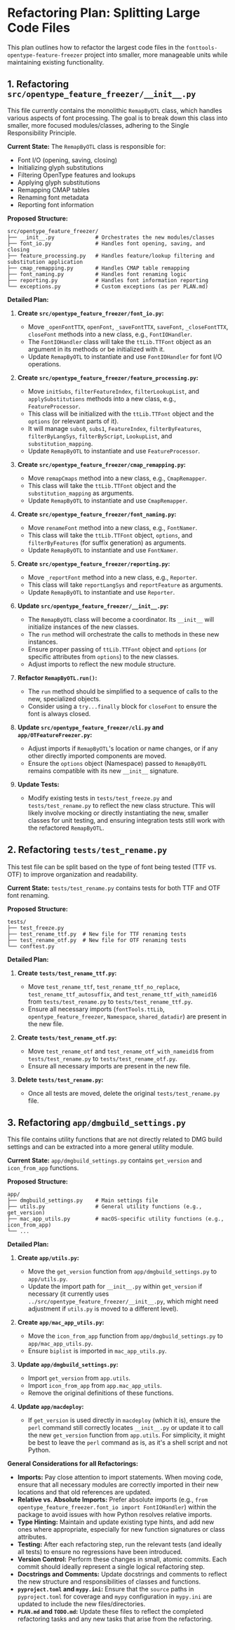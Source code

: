# Refactoring Plan: Splitting Large Code Files

This plan outlines how to refactor the largest code files in the `fonttools-opentype-feature-freezer` project into smaller, more manageable units while maintaining existing functionality.

## 1. Refactoring `src/opentype_feature_freezer/__init__.py`

This file currently contains the monolithic `RemapByOTL` class, which handles various aspects of font processing. The goal is to break down this class into smaller, more focused modules/classes, adhering to the Single Responsibility Principle.

**Current State:**
The `RemapByOTL` class is responsible for:
- Font I/O (opening, saving, closing)
- Initializing glyph substitutions
- Filtering OpenType features and lookups
- Applying glyph substitutions
- Remapping CMAP tables
- Renaming font metadata
- Reporting font information

**Proposed Structure:**

```
src/opentype_feature_freezer/
├── __init__.py             # Orchestrates the new modules/classes
├── font_io.py              # Handles font opening, saving, and closing
├── feature_processing.py   # Handles feature/lookup filtering and substitution application
├── cmap_remapping.py       # Handles CMAP table remapping
├── font_naming.py          # Handles font renaming logic
├── reporting.py            # Handles font information reporting
└── exceptions.py           # Custom exceptions (as per PLAN.md)
```

**Detailed Plan:**

1.  **Create `src/opentype_feature_freezer/font_io.py`:**
    *   Move `_openFontTTX`, `openFont`, `_saveFontTTX`, `saveFont`, `_closeFontTTX`, `closeFont` methods into a new class, e.g., `FontIOHandler`.
    *   The `FontIOHandler` class will take the `ttLib.TTFont` object as an argument in its methods or be initialized with it.
    *   Update `RemapByOTL` to instantiate and use `FontIOHandler` for font I/O operations.

2.  **Create `src/opentype_feature_freezer/feature_processing.py`:**
    *   Move `initSubs`, `filterFeatureIndex`, `filterLookupList`, and `applySubstitutions` methods into a new class, e.g., `FeatureProcessor`.
    *   This class will be initialized with the `ttLib.TTFont` object and the `options` (or relevant parts of it).
    *   It will manage `subs0`, `subs1`, `FeatureIndex`, `filterByFeatures`, `filterByLangSys`, `filterByScript`, `LookupList`, and `substitution_mapping`.
    *   Update `RemapByOTL` to instantiate and use `FeatureProcessor`.

3.  **Create `src/opentype_feature_freezer/cmap_remapping.py`:**
    *   Move `remapCmaps` method into a new class, e.g., `CmapRemapper`.
    *   This class will take the `ttLib.TTFont` object and the `substitution_mapping` as arguments.
    *   Update `RemapByOTL` to instantiate and use `CmapRemapper`.

4.  **Create `src/opentype_feature_freezer/font_naming.py`:**
    *   Move `renameFont` method into a new class, e.g., `FontNamer`.
    *   This class will take the `ttLib.TTFont` object, `options`, and `filterByFeatures` (for suffix generation) as arguments.
    *   Update `RemapByOTL` to instantiate and use `FontNamer`.

5.  **Create `src/opentype_feature_freezer/reporting.py`:**
    *   Move `_reportFont` method into a new class, e.g., `Reporter`.
    *   This class will take `reportLangSys` and `reportFeature` as arguments.
    *   Update `RemapByOTL` to instantiate and use `Reporter`.

6.  **Update `src/opentype_feature_freezer/__init__.py`:**
    *   The `RemapByOTL` class will become a coordinator. Its `__init__` will initialize instances of the new classes.
    *   The `run` method will orchestrate the calls to methods in these new instances.
    *   Ensure proper passing of `ttLib.TTFont` object and `options` (or specific attributes from `options`) to the new classes.
    *   Adjust imports to reflect the new module structure.

7.  **Refactor `RemapByOTL.run()`:**
    *   The `run` method should be simplified to a sequence of calls to the new, specialized objects.
    *   Consider using a `try...finally` block for `closeFont` to ensure the font is always closed.

8.  **Update `src/opentype_feature_freezer/cli.py` and `app/OTFeatureFreezer.py`:**
    *   Adjust imports if `RemapByOTL`'s location or name changes, or if any other directly imported components are moved.
    *   Ensure the `options` object (Namespace) passed to `RemapByOTL` remains compatible with its new `__init__` signature.

9.  **Update Tests:**
    *   Modify existing tests in `tests/test_freeze.py` and `tests/test_rename.py` to reflect the new class structure. This will likely involve mocking or directly instantiating the new, smaller classes for unit testing, and ensuring integration tests still work with the refactored `RemapByOTL`.

## 2. Refactoring `tests/test_rename.py`

This test file can be split based on the type of font being tested (TTF vs. OTF) to improve organization and readability.

**Current State:**
`tests/test_rename.py` contains tests for both TTF and OTF font renaming.

**Proposed Structure:**

```
tests/
├── test_freeze.py
├── test_rename_ttf.py  # New file for TTF renaming tests
├── test_rename_otf.py  # New file for OTF renaming tests
└── conftest.py
```

**Detailed Plan:**

1.  **Create `tests/test_rename_ttf.py`:**
    *   Move `test_rename_ttf`, `test_rename_ttf_no_replace`, `test_rename_ttf_autosuffix`, and `test_rename_ttf_with_nameid16` from `tests/test_rename.py` to `tests/test_rename_ttf.py`.
    *   Ensure all necessary imports (`fontTools.ttLib`, `opentype_feature_freezer`, `Namespace`, `shared_datadir`) are present in the new file.

2.  **Create `tests/test_rename_otf.py`:**
    *   Move `test_rename_otf` and `test_rename_otf_with_nameid16` from `tests/test_rename.py` to `tests/test_rename_otf.py`.
    *   Ensure all necessary imports are present in the new file.

3.  **Delete `tests/test_rename.py`:**
    *   Once all tests are moved, delete the original `tests/test_rename.py` file.

## 3. Refactoring `app/dmgbuild_settings.py`

This file contains utility functions that are not directly related to DMG build settings and can be extracted into a more general utility module.

**Current State:**
`app/dmgbuild_settings.py` contains `get_version` and `icon_from_app` functions.

**Proposed Structure:**

```
app/
├── dmgbuild_settings.py    # Main settings file
├── utils.py                # General utility functions (e.g., get_version)
├── mac_app_utils.py        # macOS-specific utility functions (e.g., icon_from_app)
└── ...
```

**Detailed Plan:**

1.  **Create `app/utils.py`:**
    *   Move the `get_version` function from `app/dmgbuild_settings.py` to `app/utils.py`.
    *   Update the import path for `__init__.py` within `get_version` if necessary (it currently uses `../src/opentype_feature_freezer/__init__.py`, which might need adjustment if `utils.py` is moved to a different level).

2.  **Create `app/mac_app_utils.py`:**
    *   Move the `icon_from_app` function from `app/dmgbuild_settings.py` to `app/mac_app_utils.py`.
    *   Ensure `biplist` is imported in `mac_app_utils.py`.

3.  **Update `app/dmgbuild_settings.py`:**
    *   Import `get_version` from `app.utils`.
    *   Import `icon_from_app` from `app.mac_app_utils`.
    *   Remove the original definitions of these functions.

4.  **Update `app/macdeploy`:**
    *   If `get_version` is used directly in `macdeploy` (which it is), ensure the `perl` command still correctly locates `__init__.py` or update it to call the new `get_version` function from `app.utils`. For simplicity, it might be best to leave the `perl` command as is, as it's a shell script and not Python.

**General Considerations for all Refactorings:**

*   **Imports:** Pay close attention to import statements. When moving code, ensure that all necessary modules are correctly imported in their new locations and that old references are updated.
*   **Relative vs. Absolute Imports:** Prefer absolute imports (e.g., `from opentype_feature_freezer.font_io import FontIOHandler`) within the package to avoid issues with how Python resolves relative imports.
*   **Type Hinting:** Maintain and update existing type hints, and add new ones where appropriate, especially for new function signatures or class attributes.
*   **Testing:** After each refactoring step, run the relevant tests (and ideally all tests) to ensure no regressions have been introduced.
*   **Version Control:** Perform these changes in small, atomic commits. Each commit should ideally represent a single logical refactoring step.
*   **Docstrings and Comments:** Update docstrings and comments to reflect the new structure and responsibilities of classes and functions.
*   **`pyproject.toml` and `mypy.ini`:** Ensure that the `source` paths in `pyproject.toml` for coverage and `mypy` configuration in `mypy.ini` are updated to include the new files/directories.
*   **`PLAN.md` and `TODO.md`:** Update these files to reflect the completed refactoring tasks and any new tasks that arise from the refactoring.
